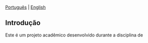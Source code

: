 [Português](README.md) | [English](README.en.md)

<h2>Introdução</h2>
Este é um projeto acadêmico desenvolvido durante a disciplina de 

